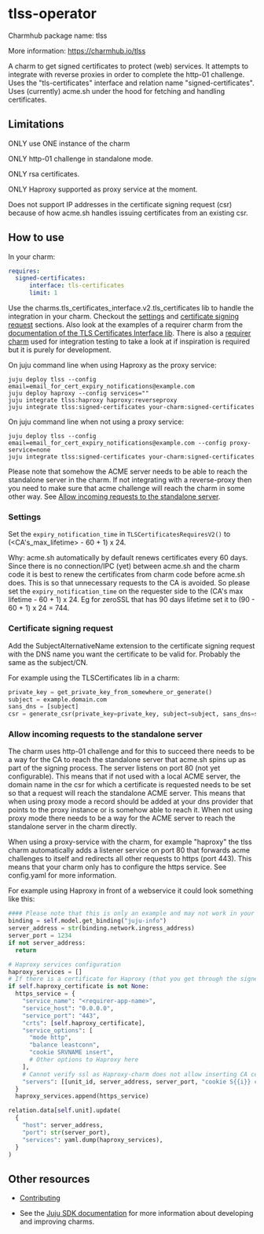 <!--
Avoid using this README file for information that is maintained or published elsewhere, e.g.:

* metadata.yaml > published on Charmhub
* documentation > published on (or linked to from) Charmhub
* detailed contribution guide > documentation or CONTRIBUTING.md

Use links instead.
-->

# tlss-operator

Charmhub package name: tlss

More information: <https://charmhub.io/tlss>

A charm to get signed certificates to protect (web) services. It attempts to integrate with reverse proxies in order to complete the http-01 challenge.
Uses the "tls-certificates" interface and relation name "signed-certificates".
Uses (currently) acme.sh under the hood for fetching and handling certificates.

## Limitations

ONLY use ONE instance of the charm

ONLY http-01 challenge in standalone mode.

ONLY rsa certificates.

ONLY Haproxy supported as proxy service at the moment.

Does not support IP addresses in the certificate signing request (csr) because of how acme.sh handles issuing certificates from an existing csr.

## How to use

In your charm:

```yaml
requires:
  signed-certificates:
      interface: tls-certificates
      limit: 1
```

Use the charms.tls_certificates_interface.v2.tls_certificates lib to handle the integration in your charm. Checkout the [settings](#settings) and [certificate signing request](#certificate-signing-request) sections. Also look at the examples of a requirer charm from the [documentation of the TLS Certificates Interface lib](https://charmhub.io/tls-certificates-interface/libraries/tls_certificates). There is also a [requirer charm](tests/integration/juju/dev_requirer_charm/src/charm.py) used for integration testing to take a look at if inspiration is required but it is purely for development.

On juju command line when using Haproxy as the proxy service:

```shell
juju deploy tlss --config email=email_for_cert_expiry_notifications@example.com
juju deploy haproxy --config services=""
juju integrate tlss:haproxy haproxy:reverseproxy
juju integrate tlss:signed-certificates your-charm:signed-certificates
```

On juju command line when not using a proxy service:

```shell
juju deploy tlss --config email=email_for_cert_expiry_notifications@example.com --config proxy-service=none
juju integrate tlss:signed-certificates your-charm:signed-certificates
```

Please note that somehow the ACME server needs to be able to reach the standalone server in
the charm. If not integrating with a reverse-proxy then you need to make sure that acme challenge will reach the charm in some other way. See [Allow incoming requests to the standalone server](#allow-incoming-requests-to-the-standalone-server).

### Settings

Set the `expiry_notification_time` in `TLSCertificatesRequiresV2()` to (<CA's_max_lifetime> - 60 + 1) x 24.

Why:
acme.sh automatically by default renews certificates every 60 days. Since there is no connection/IPC (yet) between acme.sh and the charm code it is best to renew the certificates from charm code before acme.sh does. This is so that unnecessary requests to the CA is avoided. So please set the `expiry_notification_time` on the requester side to the (CA's max lifetime - 60 + 1) x 24. Eg for zeroSSL that has 90 days lifetime set it to (90 - 60 + 1) x 24 = 744.

### Certificate signing request

Add the SubjectAlternativeName extension to the certificate signing request with the DNS name you want the certificate to be valid for. Probably the same as the subject/CN.

For example using the TLSCertificates lib in a charm:

```python
private_key = get_private_key_from_somewhere_or_generate()
subject = example.domain.com
sans_dns = [subject]
csr = generate_csr(private_key=private_key, subject=subject, sans_dns=sans_dns)
```

### Allow incoming requests to the standalone server

The charm uses http-01 challenge and for this to succeed there needs to be a way for the CA to reach the standalone server that acme.sh spins up as part of the signing process. The server listens on port 80 (not yet configurable). This means that if not used with a local ACME server, the domain name in the csr for which a certificate is requested needs to be set so that a request will reach the standalone ACME server. This means that when using proxy mode a record should be added at your dns provider that points to the proxy instance or is somehow able to reach it. When not using proxy mode there needs to be a way for the ACME server to reach the standalone server in the charm directly.

When using a proxy-service with the charm, for example "haproxy" the tlss charm automatically adds a listener service on port 80 that forwards acme challenges to itself and
redirects all other requests to https (port 443). This means that your charm only has to configure the https service. See config.yaml for more information.

For example using Haproxy in front of a webservice it could look something like this:

```python
#### Please note that this is only an example and may not work in your code ####
binding = self.model.get_binding("juju-info")
server_address = str(binding.network.ingress_address)
server_port = 1234
if not server_address:
  return

# Haproxy services configuration
haproxy_services = []
# If there is a certificate for Haproxy (that you get through the signed-certificates integration) then setup the service with that certificate.
if self.haproxy_certificate is not None:
  https_service = {
    "service_name": "<requirer-app-name>",
    "service_host": "0.0.0.0",
    "service_port": "443",
    "crts": [self.haproxy_certificate],
    "service_options": [
      "mode http",
      "balance leastconn",
      "cookie SRVNAME insert",
      # Other options to Haproxy here
    ],
    # Cannot verify ssl as Haproxy-charm does not allow inserting CA cert. Bug filed in charm code.
    "servers": [[unit_id, server_address, server_port, "cookie S{{i}} check ssl verify none"]],
  }
  haproxy_services.append(https_service)

relation.data[self.unit].update(
  {
    "host": server_address,
    "port": str(server_port),
    "services": yaml.dump(haproxy_services),
  }
)
```

## Other resources

<!-- If your charm is documented somewhere else other than Charmhub, provide a link separately. -->

- [Contributing](CONTRIBUTING.md) <!-- or link to other contribution documentation -->

- See the [Juju SDK documentation](https://juju.is/docs/sdk) for more information about developing and improving charms.
